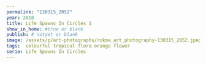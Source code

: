 ```yaml
---
permalink: "130315_2052"
year: 2018
title: Life Spawns In Circles 1
show_in_home: #true or blank
publish: # notyet or blank
image: /assets/p/art-photographs/rokma_art_photography-130315_2052.jpeg
tags:  colourful tropical flora orange flower
serie: Life Spawns In Circles
---
```

